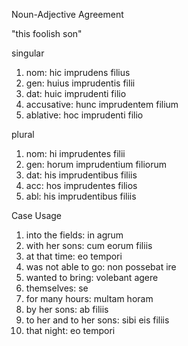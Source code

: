 Noun-Adjective Agreement

"this foolish son"

singular
1. nom: hic imprudens filius
2. gen: huius imprudentis filii
3. dat: huic imprudenti filio
4. accusative: hunc imprudentem filium
5. ablative: hoc imprudenti filio


plural
1. nom: hi imprudentes filii
2. gen: horum imprudentium filiorum
3. dat: his imprudentibus filiis
4. acc: hos imprudentes filios
5. abl: his imprudentibus filiis



Case Usage
1. into the fields: in agrum
2. with her sons: cum eorum filiis
3. at that time: eo tempori
4. was not able to go: non possebat ire
5. wanted to bring: volebant agere
6. themselves: se
7. for many hours: multam horam
8. by her sons: ab filiis
9. to her and to her sons: sibi eis filiis
10. that night: eo tempori
